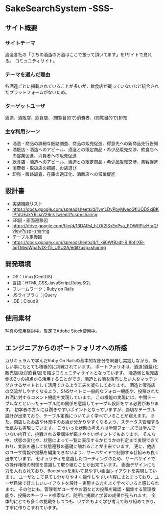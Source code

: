 # SakeSearchSystem -SSS-

## サイト概要
### サイトテーマ
酒造各社の「うちの酒造のお酒はここで扱って頂いてます」を1サイトで見れる。
コミュニティサイト。

### テーマを選んだ理由
各酒造ごとに掲載されていることが多いが、飲食店が載っていないなど統合されたプラットフォームがないため。

### ターゲットユーザ
酒造、酒販店、飲食店、(閲覧目的で)消費者、(閲覧目的で)卸売

### 主な利用シーン
- 酒造 - 商品の詳細な販路調査、商品の販売促進、得意先への新商品先行告知
- 酒販店 - 酒造へのアピール、酒造との限定商品・希少品販売交渉、飲食店への営業促進、消費者への販売促進
- 飲食店 - 酒造へのアピール、酒造との限定商品・希少品販売交渉、集客促進
- 消費者 - 取扱店の把握、お店選び
- 卸売 - 販路調査、在庫の適正化、酒販店への営業促進

## 設計書
- 実装機能リスト
- https://docs.google.com/spreadsheets/d/1ymLDyPbyMveoGflUQDSxjBKlPfdUEJkY6Lia226nkTw/edit?usp=sharing
- ER図・画面遷移図
- https://drive.google.com/file/d/13DARsl_hLOt2lSxEnPsa_FOWRPtzHtaQ/view?usp=sharing
- テーブル定義図
- https://docs.google.com/spreadsheets/d/1_kji0WfBadt-BI8bfrXB-aqTMwjWpafvtX-T5_USU2A/edit?usp=sharing

## 開発環境
- OS：Linux(CentOS)
- 言語：HTML,CSS,JavaScript,Ruby,SQL
- フレームワーク：Ruby on Rails
- JSライブラリ：jQuery
- IDE：Cloud9

## 使用素材
写真の使用検討中。暫定でAdobe Stock使用中。

## エンジニアからのポートフォリオへの所感
カリキュラムで学んだRuby On Railsの基本的な部分を網羅し実践しながら、新しい事にもとても積極的に挑戦されています。
ポートフォリオは、酒造(酒蔵)と販売店(及び飲食店)を結ぶコミュニティサイトとなっています。
酒造側と販売店側の2つの視点から活用することができ、酒造とお酒を販売したい人をマッチングさせるサイトとして活用できるよう工夫を凝らしてあります。
酒造と販売店の交流がしやすくなるよう、SNSサイトに一般的なフォロー機能や、投稿されたお酒に対するコメント機能を実現しています。
この機能の実現には、中間テーブルなどといったテーブル間の関係を意識してテーブル設計をする必要があります。
初学者の方々には躓きやすいポイントとなっていますが、適切なテーブル設計が出来ており、テーブル定義についてよく学べていることが窺えます。
また、閉店したお店や休売中のお酒が分かりやすくなるよう、ステータス管理する仕組みも実現しています。
こういった状態の考え方は学習フェーズでは学んでいない内容で、挑戦される受講生が躓きやすいポイントでもあります。
そんな中、状態の変化や、状態によって一覧に表示するかどうかの判定まで実現できており、実装を通して状態遷移の基礎に触れることが出来ています。
更に、他店のユーザ情報や投稿を編集できないよう、サーバサイドで制御する仕組みも良く出来ています。
セキュリティを意識したコーディングのため、サーバサイドでの操作権限の制御を意識して取り組むことが出来ています。
画面デザインにも力を入れられており、Bootstrapを用いて見やすい画面レイアウトを実現しています。
ユーザとして見ても分かりやすく操作しやすい内容にまとまっており、ユーザ目線で好ましいレイアウトを設計・実現する力をよく学べていると感じられます。
その他にも、管理者がユーザやお酒などの投稿を確認・編集する管理機能や、投稿のキーワード検索など、随所に挑戦と学習の成果が見られます。
全体的にとても多くの挑戦をしつつも、いずれもよく学び考えて取り組めており、丁寧に作りこまれています。